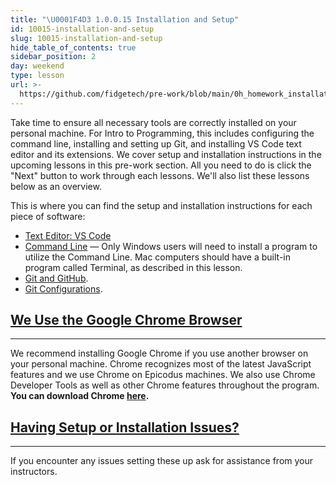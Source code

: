 ```yaml
---
title: "\U0001F4D3 1.0.0.15 Installation and Setup"
id: 10015-installation-and-setup
slug: 10015-installation-and-setup
hide_table_of_contents: true
sidebar_position: 2
day: weekend
type: lesson
url: >-
  https://github.com/fidgetech/pre-work/blob/main/0h_homework_installation_and_setup.md
---
```


Take time to ensure all necessary tools are correctly installed on your personal machine. For Intro to Programming, this includes configuring the command line, installing and setting up Git, and installing VS Code text editor and its extensions. We cover setup and installation instructions in the upcoming lessons in this pre-work section. All you need to do is click the "Next" button to work through each lessons. We'll also list these lessons below as an overview. 

This is where you can find the setup and installation instructions for each piece of software:

* [Text Editor: VS Code]( https://old.learnhowtoprogram.com/fidgetech-1-introduction-to-programming/1-0-getting-started-with-intro-to-programming/1-0-0-16-text-editor-visual-studio-code)
* [Command Line]( https://old.learnhowtoprogram.com/fidgetech-1-introduction-to-programming/1-0-getting-started-with-intro-to-programming/1-0-0-17-introduction-to-the-command-line) — Only Windows users will need to install a program to utilize the Command Line. Mac computers should have a built-in program called Terminal, as described in this lesson.
* [Git and GitHub]( https://old.learnhowtoprogram.com/fidgetech-1-introduction-to-programming/1-0-getting-started-with-intro-to-programming/1-0-0-20-git-and-github).
* [Git Configurations]( https://old.learnhowtoprogram.com/fidgetech-1-introduction-to-programming/1-0-getting-started-with-intro-to-programming/1-0-0-21-git-configurations).

## [We Use the Google Chrome Browser](#we-use-the-chrome-browser)

---

We recommend installing Google Chrome if you use another browser on your personal machine. Chrome recognizes most of the latest JavaScript features and we use Chrome on Epicodus machines. We also use Chrome Developer Tools as well as other Chrome features throughout the program. **You can download Chrome [here](https://www.google.com/chrome/).**

## [Having Setup or Installation Issues?](#having-setup-or-installation-issues)

---

If you encounter any issues setting these up ask for assistance from your instructors.